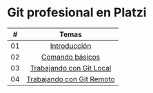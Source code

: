 # Git profesional en Platzi

| #     |                                                                       Temas                                                                         |
| ----- | :-------------------------------------------------------------------------------------------------------------------------------------------------: |
| 01    |[Introducción](README.md)|
| 02    |[Comando básicos](ComandBash.md)|
| 03    |[Trabajando con Git Local](Git.md)|
| 04    |[Trabajando con Git Remoto](GitRemote.md)|

